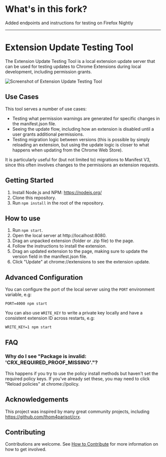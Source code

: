 # What's in this fork?
Added endpoints and instructions for testing on Firefox Nightly

---

# Extension Update Testing Tool

The Extension Update Testing Tool is a local extension update server that can be used for testing updates to Chrome Extensions during local development, including permission grants.

![Screenshot of Extension Update Testing Tool](/docs/screenshot.png)

## Use Cases

This tool serves a number of use cases:

- Testing what permission warnings are generated for specific changes in the manifest.json file.
- Seeing the update flow, including how an extension is disabled until a user grants additional permissions.
- Testing migration logic between versions (this is possible by simply reloading an extension, but using the update logic is closer to what happens when updating from the Chrome Web Store).

It is particularly useful for (but not limited to) migrations to Manifest V3, since this often involves changes to the permissions an extension requests.

## Getting Started

1. Install Node.js and NPM: https://nodejs.org/
1. Clone this repository.
1. Run `npm install` in the root of the repository.

## How to use

1. Run `npm start`.
1. Open the local server at http://localhost:8080.
1. Drag an unpacked extension (folder or .zip file) to the page.
1. Follow the instructions to install the extension.
1. Drag an updated extension to the page, making sure to update the version field in the manifest.json file.
1. Click "Update" at chrome://extensions to see the extension update.

## Advanced Configuration

You can configure the port of the local server using the `PORT` environment variable, e.g:

```
PORT=4000 npm start
```

You can also use `WRITE_KEY` to write a private key locally and have a consistent extension ID across restarts, e.g:

```
WRITE_KEY=1 npm start
```

## FAQ

### Why do I see "Package is invalid: 'CRX_REQUIRED_PROOF_MISSING'."?

This happens if you try to use the policy install methods but haven't set the required policy keys. If you've already set these, you may need to click "Reload policies" at chrome://policy.

## Acknowledgements

This project was inspired by many great community projects, including https://github.com/thom4parisot/crx.

## Contributing

Contributions are welcome. See [How to Contribute](docs/contributing.md) for more information on how to get involved.

